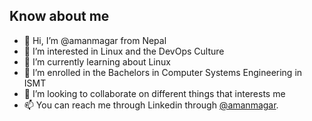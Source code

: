 ## Know about me

- 👋 Hi, I’m @amanmagar from Nepal
- 👀 I’m interested in Linux and the DevOps Culture
- 🌱 I’m currently learning about Linux
- 🌱 I’m enrolled in the Bachelors in Computer Systems Engineering in ISMT
- 💞️ I’m looking to collaborate on different things that interests me
- 📫 You can reach me through Linkedin through [@amanmagar](https://www.linkedin.com/in/asm0011/).

<!---
amanmagar/amanmagar is a ✨ special ✨ repository because its `README.md` (this file) appears on your GitHub profile.
You can click the Preview link to take a look at your changes.
--->
